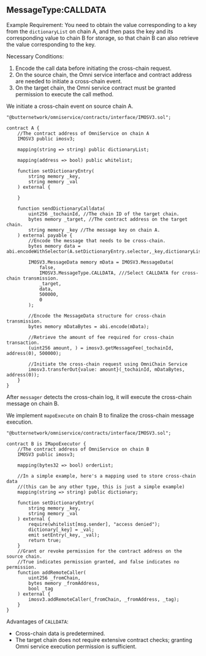 ## MessageType:CALLDATA

Example Requirement: You need to obtain the value corresponding to a key from the `dictionaryList` on chain A, and then pass the key and its corresponding value to chain B for storage, so that chain B can also retrieve the value corresponding to the key.

Necessary Conditions:

1. Encode the call data before initiating the cross-chain request.
2. On the source chain, the Omni service interface and contract address are needed to initiate a cross-chain event.
3. On the target chain, the Omni service contract must be granted permission to execute the call method.

We initiate a cross-chain event on source chain A.

```
"@butternetwork/omniservice/contracts/interface/IMOSV3.sol";

contract A {
    //The contract address of OmniService on chain A
    IMOSV3 public imosv3;
    
    mapping(string => string) public dictionaryList;
    
    mapping(address => bool) public whitelist;
    
    function setDictionaryEntry(
    	string memory _key, 
    	string memory _val
    ) external {
    
    }
    
   	function sendDictionaryCalldata(
        uint256 _tochainId, //The chain ID of the target chain.
        bytes memory _target, //The contract address on the target chain.
        string memory _key //The message key on chain A.
    ) external payable {
    	//Encode the message that needs to be cross-chain.
        bytes memory data = abi.encodeWithSelector(A.setDictionaryEntry.selector,_key,dictionaryList[_key]);
                		
        IMOSV3.MessageData memory mData = IMOSV3.MessageData(
            false,
            IMOSV3.MessageType.CALLDATA, ///Select CALLDATA for cross-chain transmission.
            _target,
            data,
            500000,
            0
        );
		
        //Encode the MessageData structure for cross-chain transmission.
        bytes memory mDataBytes = abi.encode(mData);
        
        //Retrieve the amount of fee required for cross-chain transaction.
        (uint256 amount, ) = imosv3.getMessageFee(_tochainId, address(0), 500000);
        
        //Initiate the cross-chain request using OmniChain Service
        imosv3.transferOut{value: amount}(_tochainId, mDataBytes, address(0));
    }
}
```

After `messager` detects the cross-chain log, it will execute the cross-chain message on chain B.

We implement `mapoExecute` on chain B to finalize the cross-chain message execution.

```
"@butternetwork/omniservice/contracts/interface/IMOSV3.sol";

contract B is IMapoExecutor {
    //The contract address of OmniService on chain B
    IMOSV3 public imosv3;
    
	mapping(bytes32 => bool) orderList;
	
	//In a simple example, here's a mapping used to store cross-chain data 
	//(this can be any other type, this is just a simple example)
	mapping(string => string) public dictionary;
	
	function setDictionaryEntry(
    	string memory _key, 
    	string memory _val
    ) external {
        require(whitelist[msg.sender], "access denied");
        dictionary[_key] = _val;
        emit setEntry(_key, _val);
        return true;
    }
	//Grant or revoke permission for the contract address on the source chain. 
	//True indicates permission granted, and false indicates no permission.
	function addRemoteCaller(
		uint256 _fromChain, 
		bytes memory _fromAddress, 
		bool _tag
	) external {
        imosv3.addRemoteCaller(_fromChain, _fromAddress, _tag);
    }
}
```

Advantages of `CALLDATA`:
- Cross-chain data is predetermined.
- The target chain does not require extensive contract checks; granting Omni service execution permission is sufficient.

